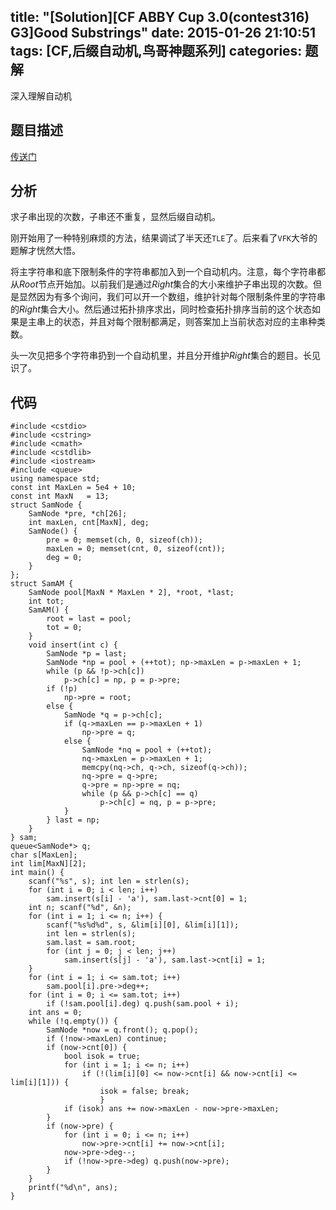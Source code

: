 title: "[Solution][CF ABBY Cup 3.0(contest316) G3]Good Substrings"
date: 2015-01-26 21:10:51
tags: [CF,后缀自动机,鸟哥神题系列]
categories: 题解
---
深入理解自动机
<!--more-->
## 题目描述
[传送门](http://codeforces.com/contest/316/problem/G3)

## 分析
求子串出现的次数，子串还不重复，显然后缀自动机。

刚开始用了一种特别麻烦的方法，结果调试了半天还`TLE`了。后来看了`VFK`大爷的题解才恍然大悟。

将主字符串和底下限制条件的字符串都加入到一个自动机内。注意，每个字符串都从$Root$节点开始加。以前我们是通过$Right$集合的大小来维护子串出现的次数。但是显然因为有多个询问，我们可以开一个数组，维护针对每个限制条件里的字符串的$Right$集合大小。然后通过拓扑排序求出，同时检查拓扑排序当前的这个状态如果是主串上的状态，并且对每个限制都满足，则答案加上当前状态对应的主串种类数。

头一次见把多个字符串扔到一个自动机里，并且分开维护$Right$集合的题目。长见识了。

## 代码
```
#include <cstdio>
#include <cstring>
#include <cmath>
#include <cstdlib>
#include <iostream>
#include <queue>
using namespace std;
const int MaxLen = 5e4 + 10;
const int MaxN   = 13;
struct SamNode {
    SamNode *pre, *ch[26];
    int maxLen, cnt[MaxN], deg;
    SamNode() {
        pre = 0; memset(ch, 0, sizeof(ch));
        maxLen = 0; memset(cnt, 0, sizeof(cnt));
        deg = 0;
    }
};
struct SamAM {
    SamNode pool[MaxN * MaxLen * 2], *root, *last;
    int tot;
    SamAM() {
        root = last = pool;
        tot = 0;
    }
    void insert(int c) {
        SamNode *p = last;
        SamNode *np = pool + (++tot); np->maxLen = p->maxLen + 1;
        while (p && !p->ch[c])
            p->ch[c] = np, p = p->pre;
        if (!p)
            np->pre = root;
        else {
            SamNode *q = p->ch[c];
            if (q->maxLen == p->maxLen + 1)
                np->pre = q;
            else {
                SamNode *nq = pool + (++tot);
                nq->maxLen = p->maxLen + 1;
                memcpy(nq->ch, q->ch, sizeof(q->ch));
                nq->pre = q->pre;
                q->pre = np->pre = nq;
                while (p && p->ch[c] == q)
                    p->ch[c] = nq, p = p->pre; 
            }
        } last = np;
    }
} sam;
queue<SamNode*> q;
char s[MaxLen];
int lim[MaxN][2];
int main() {
    scanf("%s", s); int len = strlen(s);
    for (int i = 0; i < len; i++)
        sam.insert(s[i] - 'a'), sam.last->cnt[0] = 1;
    int n; scanf("%d", &n);
    for (int i = 1; i <= n; i++) {
        scanf("%s%d%d", s, &lim[i][0], &lim[i][1]); 
        int len = strlen(s);
        sam.last = sam.root;
        for (int j = 0; j < len; j++)
            sam.insert(s[j] - 'a'), sam.last->cnt[i] = 1;
    }
    for (int i = 1; i <= sam.tot; i++)
        sam.pool[i].pre->deg++;
    for (int i = 0; i <= sam.tot; i++)
        if (!sam.pool[i].deg) q.push(sam.pool + i);
    int ans = 0;
    while (!q.empty()) {
        SamNode *now = q.front(); q.pop();
        if (!now->maxLen) continue;
        if (now->cnt[0]) {
            bool isok = true;
            for (int i = 1; i <= n; i++)
                if (!(lim[i][0] <= now->cnt[i] && now->cnt[i] <= lim[i][1])) {
                    isok = false; break;
                    }
            if (isok) ans += now->maxLen - now->pre->maxLen; 
        }
        if (now->pre) {
            for (int i = 0; i <= n; i++)
                now->pre->cnt[i] += now->cnt[i];
            now->pre->deg--;
            if (!now->pre->deg) q.push(now->pre);
        }
    } 
    printf("%d\n", ans);
}
```